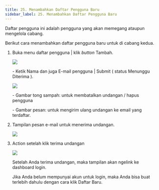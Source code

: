 ```yaml
---
title: 25. Menambahkan Daftar Pengguna Baru
sidebar_label: 25. Menambahkan Daftar Pengguna Baru
---
```

D﻿aftar pengguna ini adalah pengguna yang akan memegang ataupun mengelola cabang.

B﻿erikut cara menambahkan daftar pengguna baru untuk di cabang kedua.

1. B﻿uka menu daftar pengguna | klik *button* Tambah.

   ![](/img/25.-menambahkan-daftar-pelanggan-baru.png)

   \-﻿ Ketik Nama dan juga E-mail pengguna | Submit ( status Menunggu Diterima ).

   ![](/img/25.-menambahkan-daftar-pelanggan-status-menunggu-diterima-.png)

   \-﻿ Gambar tong sampah: untuk membatalkan undangan / hapus pengguna

   \-﻿ Gambar pesan: untuk mengirim ulang undangan ke email yang terdaftar.
2. T﻿ampilan pesan e-mail untuk menerima undangan.

   ![](/img/25.-terima-email-daftar-pengguna-baru.png)
3. A﻿ction setelah klik terima undangan

   ![](/img/25.-tampilan-ketika-klik-terima-undangan-di-email.png)

   S﻿etelah Anda terima undangan, maka tampilan akan ngelink ke dashboard login.

   Jika Anda belum mempunyai akun untuk login, maka Anda bisa buat terlebih dahulu dengan cara klik Daftar Baru.